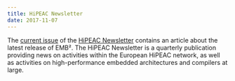 ```yaml
---
title: HiPEAC Newsletter
date: 2017-11-07
---
```

The [current issue](https://www.hipeac.net/assets/public/publications/newsletter/hipeacinfo52.pdf) of the [HiPEAC Newsletter](https://www.hipeac.net/publications/newsletter/) contains an article about the latest release of EMB². The HiPEAC Newsletter is a quarterly publication providing news on activities within the European HiPEAC network, as well as activities on high-performance embedded architectures and compilers at large.